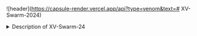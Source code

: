 
![header](https://capsule-render.vercel.app/api?type=venom&text=# XV-Swarm-2024)

<details>  
    <summary>Description of XV-Swarm-24</summary>
        The objective of this class was to create and program swarm drones ourselves. For the first few weeks of class we built the drones with m
</details>
